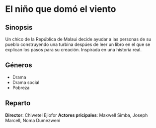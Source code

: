 # El niño que domó el viento

## Sinopsis
Un chico de la República de Malaui decide ayudar a las personas de su pueblo construyendo una turbina despúes de leer un libro en el que se explican los pasos para su creación. Inspirada en una historia real.

## Géneros
- Drama
- Drama social
- Pobreza

## Reparto
__Director__: Chiwetel Ejiofor
__Actores pricipales__: Maxwell Simba, Joseph Marcell, Noma Dumezweni